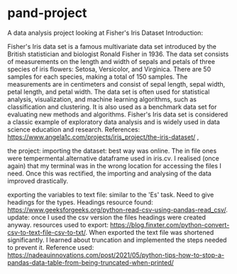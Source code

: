 # pand-project
A data analysis project looking at Fisher's Iris Dataset
Introduction: 

Fisher's Iris data set is a famous multivariate data set introduced by the British statistician and biologist Ronald Fisher in 1936. The data set consists of measurements on the length and width of sepals and petals of three species of iris flowers: Setosa, Versicolor, and Virginica.
There are 50 samples for each species, making a total of 150 samples. The measurements are in centimeters and consist of sepal length, sepal width, petal length, and petal width.
The data set is often used for statistical analysis, visualization, and machine learning algorithms, such as classification and clustering. It is also used as a benchmark data set for evaluating new methods and algorithms.
Fisher's Iris data set is considered a classic example of exploratory data analysis and is widely used in data science education and research.
References: https://www.angela1c.com/projects/iris_project/the-iris-dataset/ , 


the project:
importing the dataset: 
best way was online. The in file ones were tempermental.alternative dataframe used in iris.cv. I realised (once again) that my terminal was in the wrong location for accessing the files I need. Once this was rectified, the importing and analysing of the data improved drastically. 

exporting the variables to text file: similar to the 'Es' task. Need to give headings for the types. Headings resource found: https://www.geeksforgeeks.org/python-read-csv-using-pandas-read_csv/. update: once I used the csv version the files headings were created anyway. resources used to export: https://blog.finxter.com/python-convert-csv-to-text-file-csv-to-txt/. When exported the text file was shortened significantly. I learned about truncation and implemented the steps needed to prevent it. Reference used: https://nadeauinnovations.com/post/2021/05/python-tips-how-to-stop-a-pandas-data-table-from-being-truncated-when-printed/ 


